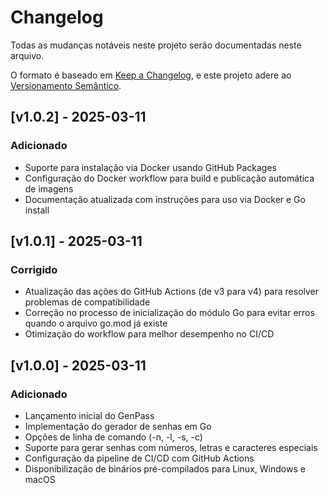# Changelog

Todas as mudanças notáveis neste projeto serão documentadas neste arquivo.

O formato é baseado em [Keep a Changelog](https://keepachangelog.com/pt-BR/1.0.0/),
e este projeto adere ao [Versionamento Semântico](https://semver.org/lang/pt-BR/).

## [v1.0.2] - 2025-03-11

### Adicionado
- Suporte para instalação via Docker usando GitHub Packages
- Configuração do Docker workflow para build e publicação automática de imagens
- Documentação atualizada com instruções para uso via Docker e Go install

## [v1.0.1] - 2025-03-11

### Corrigido
- Atualização das ações do GitHub Actions (de v3 para v4) para resolver problemas de compatibilidade
- Correção no processo de inicialização do módulo Go para evitar erros quando o arquivo go.mod já existe
- Otimização do workflow para melhor desempenho no CI/CD

## [v1.0.0] - 2025-03-11

### Adicionado
- Lançamento inicial do GenPass
- Implementação do gerador de senhas em Go
- Opções de linha de comando (-n, -l, -s, -c)
- Suporte para gerar senhas com números, letras e caracteres especiais
- Configuração da pipeline de CI/CD com GitHub Actions
- Disponibilização de binários pré-compilados para Linux, Windows e macOS